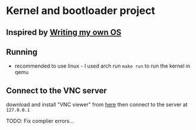 # Kernel and bootloader project

## Inspired by [Writing my own OS](https://github.com/cfenollosa/os-tutorial/)

## Running
- recommended to use linux - I used arch
run `make run` to run the kernel in qemu

## Connect to the VNC server
download and install "VNC viewer" from [here](https://www.realvnc.com/en/connect/download/viewer/)
then connect to the server at `127.0.0.1`

TODO: Fix complier errors...